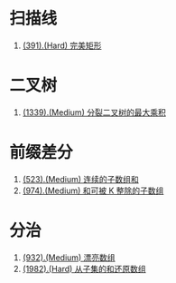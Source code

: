 # 扫描线

1. [(391).(Hard) 完美矩形][391]

# 二叉树

1. [(1339).(Medium) 分裂二叉树的最大乘积][1339]

# 前缀差分

1. [(523).(Medium) 连续的子数组和][523]
2. [(974).(Medium) 和可被 K 整除的子数组][974]

# 分治

1. [(932).(Medium) 漂亮数组][932]
2. [(1982).(Hard) 从子集的和还原数组][1982]


[391]: ../scanline/E391_Hard_PerfectRectangle.java
[1339]: ../binarytree/E1339_Medium_MaximumProductOfSplittedBinaryTree.java
[523]: ../prefixdiff/E523_Medium_ContinuousSubarraySum.java
[932]: ../partition/E932_Medium_BeautifulArray.java
[1982]: ../partition/E1982_Hard_FindArrayGivenSubsetSums.java
[974]: ../prefixdiff/E974_Medium_SubarraySumsDivisibleByK.java